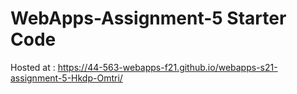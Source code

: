 # WebApps-Assignment-5 Starter Code

 Hosted at : https://44-563-webapps-f21.github.io/webapps-s21-assignment-5-Hkdp-Omtri/
